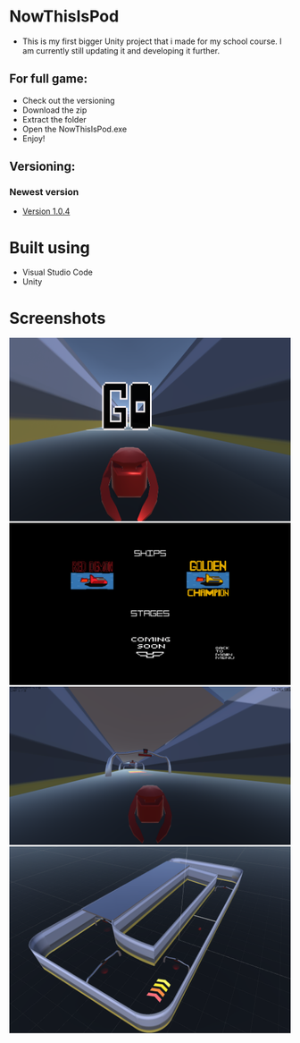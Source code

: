 # NowThisIsPod

* This is my first bigger Unity project that i made for my school course. I am currently still updating it and developing it further.

## For full game:
* Check out the versioning
* Download the zip
* Extract the folder
* Open the NowThisIsPod.exe
* Enjoy!


## Versioning:
### Newest version
* [Version 1.0.4](https://github.com/MMIK0/NowThisIsPod/releases/tag/v1.0.5)


# Built using
* Visual Studio Code
* Unity

# Screenshots

<img src="images/go.png">
<img src="images/menu.png" >
<img src="images/rata.png">
<img src="images/rata2.png">

